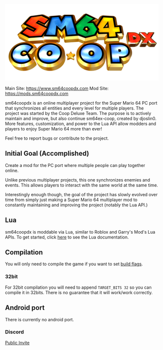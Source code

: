 ![sm64coopdx Logo](textures/segment2/custom_coopdx_logo.rgba32.png)

Main Site: https://www.sm64coopdx.com
Mod Site: https://mods.sm64coopdx.com

sm64coopdx is an online multiplayer project for the Super Mario 64 PC port that synchronizes all entities and every level for multiple players. The project was started by the Coop Deluxe Team. The purpose is to actively maintain and improve, but also continue sm64ex-coop, created by djoslin0. More features, customization, and power to the Lua API allow modders and players to enjoy Super Mario 64 more than ever!

Feel free to report bugs or contribute to the project. 

## Initial Goal (Accomplished)
Create a mod for the PC port where multiple people can play together online.

Unlike previous multiplayer projects, this one synchronizes enemies and events. This allows players to interact with the same world at the same time.

Interestingly enough though, the goal of the project has slowly evolved over time from simply just making a Super Mario 64 multiplayer mod to constantly maintaining and improving the project (notably the Lua API.)

## Lua
sm64coopdx is moddable via Lua, similar to Roblox and Garry's Mod's Lua APIs. To get started, click [here](docs/lua/lua.md) to see the Lua documentation.

## Compilation
You will only need to compile the game if you want to set [build flags](https://github.com/coop-deluxe/sm64coopdx/wiki/Build-Flags).
### 32bit 
For 32bit compilation you will need to append `TARGET_BITS 32` so you can compile it in 32bits. There is no guarantee that it will work/work correctly. 

## Android port
There is currently no android port.

### Discord 
[Public Invite](https://discord.gg/eXhpSRhCyM)
